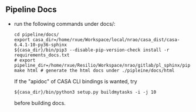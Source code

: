 ## Pipeline Docs

- run the following commands under docs/:
  
  ```console
  cd pipeline/docs/
  export casa_dir=/home/rxue/Workspace/local/nrao/casa_dist/casa-6.4.1-10-py36-sphinx
  ${casa_dir}/bin/pip3 --disable-pip-version-check install -r requirements_docs.txt
  # export pipeline_dir=/home/rxue/Resilio/Workspace/nrao/gitlab/pl_sphinx/pipeline
  make html # generate the html docs under ./pipleine/docs/html
  ```

  If the "apidoc" of CASA CLI bindings is wanted, try

  ```console
  ${casa_dir}/bin/python3 setup.py buildmytasks -i -j 10
  ```

  before building docs.
